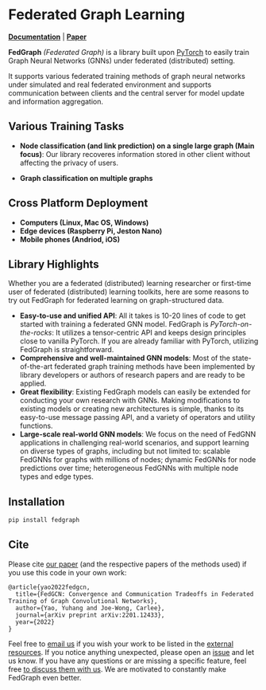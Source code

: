 # Federated Graph Learning

[pypi-url]: https://pypi.python.org/pypi/fedgraph

**[Documentation]()** | **[Paper](https://arxiv.org/abs/2201.12433)** 

**FedGraph** *(Federated Graph)* is a library built upon [PyTorch](https://pytorch.org/) to easily train Graph Neural Networks (GNNs) under federated (distributed) setting.

It supports various federated training methods of graph neural networks under simulated and real federated environment and supports communication between clients and the central server for model update and information aggregation.

## Various Training Tasks
* **Node classification (and link prediction) on a single large graph (Main focus)**:
 Our library recoveres information stored in other client without affecting the privacy of users.
 
* **Graph classification on multiple graphs**

## Cross Platform Deployment
* **Computers (Linux, Mac OS, Windows)**
* **Edge devices (Raspberry Pi, Jeston Nano)**
* **Mobile phones (Andriod, iOS)**


## Library Highlights

Whether you are a federated (distributed) learning researcher or first-time user of federated (distributed) learning toolkits, here are some reasons to try out FedGraph for federated learning on graph-structured data.

* **Easy-to-use and unified API**:
  All it takes is 10-20 lines of code to get started with training a federated GNN model.
  FedGraph is *PyTorch-on-the-rocks*: It utilizes a tensor-centric API and keeps design principles close to vanilla PyTorch.
  If you are already familiar with PyTorch, utilizing FedGraph is straightforward.
* **Comprehensive and well-maintained GNN models**:
  Most of the state-of-the-art federated graph training methods have been implemented by library developers or authors of research papers and are ready to be applied.
* **Great flexibility**:
  Existing FedGraph models can easily be extended for conducting your own research with GNNs.
  Making modifications to existing models or creating new architectures is simple, thanks to its easy-to-use message passing API, and a variety of operators and utility functions.
* **Large-scale real-world GNN models**:
  We focus on the need of FedGNN applications in challenging real-world scenarios, and support learning on diverse types of graphs, including but not limited to: scalable FedGNNs for graphs with millions of nodes; dynamic FedGNNs for node predictions over time; heterogeneous FedGNNs with multiple node types and edge types.


## Installation
```python
pip install fedgraph
```



## Cite

Please cite [our paper](https://arxiv.org/abs/2201.12433) (and the respective papers of the methods used) if you use this code in your own work:

```
@article{yao2022fedgcn,
  title={FedGCN: Convergence and Communication Tradeoffs in Federated Training of Graph Convolutional Networks},
  author={Yao, Yuhang and Joe-Wong, Carlee},
  journal={arXiv preprint arXiv:2201.12433},
  year={2022}
}
```

Feel free to [email us](mailto:yuhangya@andrew.cmu.edu) if you wish your work to be listed in the [external resources]().
If you notice anything unexpected, please open an [issue]() and let us know.
If you have any questions or are missing a specific feature, feel free [to discuss them with us]().
We are motivated to constantly make FedGraph even better.